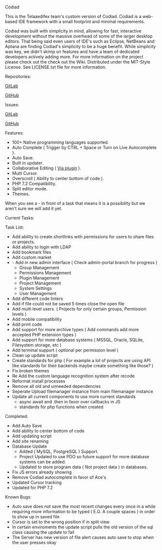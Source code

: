 Codiad

This is the Telaaedifex team's custom version of Codiad.  Codiad is a web-based IDE framework with a small footprint and minimal requirements.

Codiad was built with simplicity in mind, allowing for fast, interactive development without the massive overhead of some of the larger desktop editors. That being said even users of IDE's such as Eclipse, NetBeans and Aptana are finding Codiad's simplicity to be a huge benefit. While simplicity was key, we didn't skimp on features and have a team of dedicated developers actively adding more.
For more information on the project please check out the check out the Wiki.
Distributed under the MIT-Style License. See LICENSE.txt file for more information.

Repositories:

[GitLab](https://gitlab.com/xevidos/codiad)

[GitHub](https://github.com/xevidos/codiad)

Issues:

[GitLab](https://gitlab.com/xevidos/codiad/issues)

[GitHub](https://github.com/xevidos/codiad/issues)

Features:

* 100+ Native programming languages supported.
* Auto Complete ( Trigger by CTRL + Space or Turn on Live Autocomplete ).
* Auto Save.
* Built in updater.
* Collaborative Editing ( [Via plugin](https://gitlab.com/xevidos/codiad-collaborative) ).
* Multi Cursor.
* Overscroll ( Ability to center bottom of code ).
* PHP 7.2 Compatibility.
* Split editor mode.
* Themes.

When you see a - in front of a task that means it is a possibility but we aren't sure we will add it yet.

Current Tasks:

Task List:
  
* Add ability to create shortlinks with permissions for users to share files or projects.
* Add ability to login with LDAP
* Add bookmark files
* Add custom market
* \- Add in new admin interface ( Check admin-portal branch for progress )
	- Group Management
	- Permissions Management
	- Plugin Management
	- Project Management
	- System Settings
	- User Management
* Add different code linters
* Add if file could not be saved 5 times close the open file
* Add multi level users. ( Projects for only certain groups, Permission levels )
* Add mobile compatibility
* Add print code
* Add support for more archive types ( Add commands add more accepted PHP extension types )
* Add support for more database systems ( MSSQL, Oracle, SQLite, Filesystem storage, etc )
* Add terminal support ( optional per permission level )
* Clean up update script
* Create standards for php ( For example a lot of projects are using API like standards for their backends maybe create something like those? )
* Fix broken themes
* Re Add the custom language recognition system after recode
* Reformat install processes
* Remove all old and unneeded dependencies
* Seperate Upload filemanager instance from main filemanager instance
* Update all current components to use more current standards 
	- async await and .then in favor over callbacks in JS
	- standards for php functions when created


Completed:

* Add Auto Save
* Add ability to center bottom of code
* Add updating script
* Add site renaming
* Database Update
	- Added ( MySQL, PostgreSQL ) Support.
	- Project Updated to use PDO so future support for more database systems can be added.
	- Updated to store program data ( Not project data ) in databases.
* Fix JS errors already showing
* Remove Codiad autocomplete in favor of Ace's
* Updated Cursor tracking
* Updated for PHP 7.2


Known Bugs:

* Auto save does not save the most recent changes every once in a while requiring more information to be typed ( E.G. A couple spaces ) in order to show up in saved file
* Cursor is set to the wrong position if in split view
* In certain enviroments the update script pulls the old version of the sql class causing the update to fail
* The Server has new version of file alert causes auto save to stop when the user presses okay